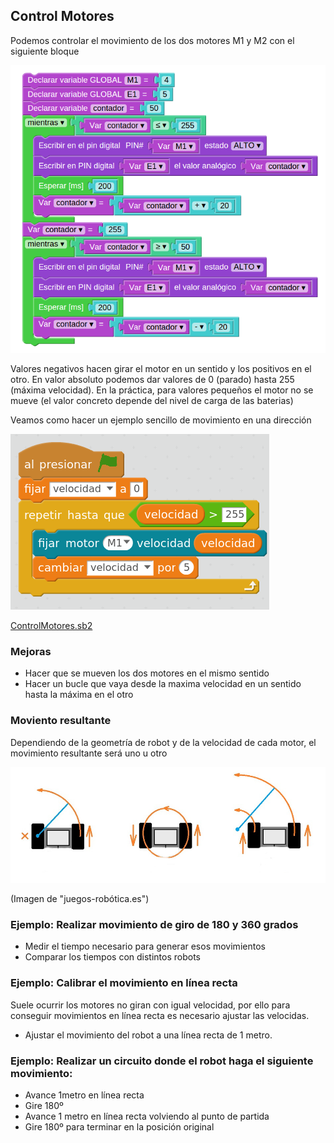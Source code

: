 ## Control Motores

Podemos controlar el movimiento de los dos motores M1 y M2 con el siguiente bloque

![ControlMotores](../images/ControlMotores.png)

Valores negativos hacen girar el motor en un sentido y los positivos en el otro. En valor absoluto podemos dar valores de 0 (parado) hasta 255 (máxima velocidad). En la práctica, para valores pequeños el motor no se mueve (el valor concreto depende del nivel de carga de las baterias)

Veamos como hacer un ejemplo sencillo de movimiento en una dirección

![ControlMotores.sb2](../images/ControlMotores.sb2.png)

[ControlMotores.sb2](../Ejemplos/ControlMotores.sb2)

### Mejoras

* Hacer que se mueven los dos motores en el mismo sentido
* Hacer un bucle que vaya desde la maxima velocidad en un sentido hasta la máxima en el otro

### Moviento resultante

Dependiendo de la  geometría de robot y de la velocidad de cada motor, el movimiento resultante será uno u otro

![tipo-giro](../images/tipos-giro.jpg)

(Imagen de "juegos-robótica.es")

### Ejemplo: Realizar movimiento de giro de 180 y 360 grados
* Medir el tiempo necesario para generar esos movimientos
* Comparar los tiempos con distintos robots


### Ejemplo: Calibrar el movimiento en línea recta

Suele ocurrir  los motores no giran con igual velocidad, por ello para conseguir movimientos en línea recta es necesario ajustar las velocidas. 

* Ajustar el movimiento del robot a una línea recta de 1 metro.

### Ejemplo: Realizar un circuito donde el robot haga el siguiente movimiento:
* Avance 1metro en línea recta
* Gire 180º
* Avance 1 metro en línea recta volviendo al punto de partida
* Gire 180º para terminar en la posición original


